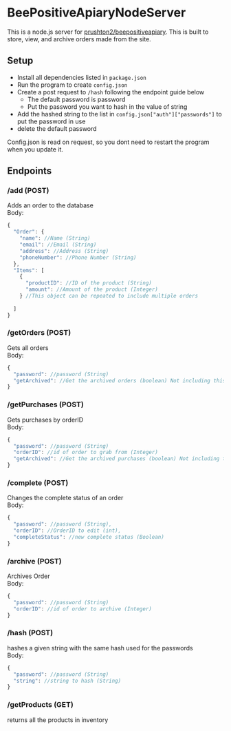 # BeePositiveApiaryNodeServer

This is a node.js server for [prushton2/beepositiveapiary](https://github.com/prushton2/beepositiveapiary). This is built to store, view, and archive orders made from the site.<br>

## Setup

* Install all dependencies listed in ```package.json```
* Run the program to create ```config.json```
* Create a post request to ```/hash``` following the endpoint guide below 
  * The default password is password
  * Put the password you want to hash in the value of string
* Add the hashed string to the list in ```config.json["auth"]["passwords"]``` to put the password in use
* delete the default password

Config.json is read on request, so you dont need to restart the program when you update it.
## Endpoints

### /add (POST)
Adds an order to the database<br>
Body:
```javascript
{
  "Order": {
    "name": //Name (String)
    "email": //Email (String)
    "address": //Address (String)
    "phoneNumber": //Phone Number (String)
  },
  "Items": [
    {
      "productID": //ID of the product (String)
      "amount": //Amount of the product (Integer)
    } //This object can be repeated to include multiple orders
  
  ]
}

```
### /getOrders (POST)
Gets all orders<br>
Body:
```javascript
{
  "password": //password (String)
  "getArchived": //Get the archived orders (boolean) Not including this assumes it is false
}

```
### /getPurchases (POST)
Gets purchases by orderID<br>
Body:
```javascript
{
  "password": //password (String)
  "orderID": //id of order to grab from (Integer)
  "getArchived": //Get the archived purchases (boolean) Not including this assumes it is false
}

```


### /complete (POST)
Changes the complete status of an order<br>
Body:
```javascript
{
  "password": //password (String),
  "orderID": //OrderID to edit (int),
  "completeStatus": //new complete status (Boolean)
}

```

### /archive (POST)
Archives Order<br>
Body:
```javascript
{
  "password": //password (String)
  "orderID": //id of order to archive (Integer)
}

```

### /hash (POST)
hashes a given string with the same hash used for the passwords<br>
Body:
```javascript
{
  "password": //password (String)
  "string": //string to hash (String)
}

```

### /getProducts (GET)
returns all the products in inventory
